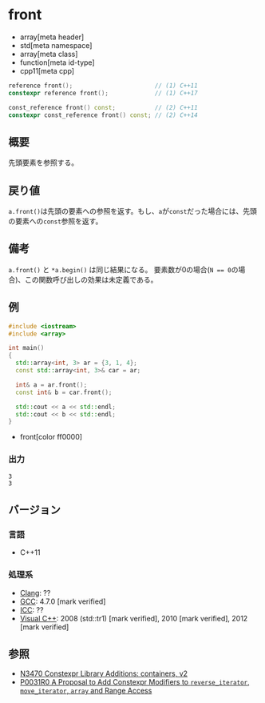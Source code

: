 # front
* array[meta header]
* std[meta namespace]
* array[meta class]
* function[meta id-type]
* cpp11[meta cpp]

```cpp
reference front();                       // (1) C++11
constexpr reference front();             // (1) C++17

const_reference front() const;           // (2) C++11
constexpr const_reference front() const; // (2) C++14
```

## 概要
先頭要素を参照する。


## 戻り値
`a.front()`は先頭の要素への参照を返す。もし、`a`が`const`だった場合には、先頭の要素への`const`参照を返す。


## 備考
`a.front()` と `*a.begin()` は同じ結果になる。
要素数が0の場合(`N == 0`の場合)、この関数呼び出しの効果は未定義である。


## 例
```cpp example
#include <iostream>
#include <array>

int main()
{
  std::array<int, 3> ar = {3, 1, 4};
  const std::array<int, 3>& car = ar;

  int& a = ar.front();
  const int& b = car.front();

  std::cout << a << std::endl;
  std::cout << b << std::endl;
}
```
* front[color ff0000]


### 出力
```
3
3
```


## バージョン
### 言語
- C++11


### 処理系
- [Clang](/implementation.md#clang): ??
- [GCC](/implementation.md#gcc): 4.7.0 [mark verified]
- [ICC](/implementation.md#icc): ??
- [Visual C++](/implementation.md#visual_cpp): 2008 (std::tr1) [mark verified], 2010 [mark verified], 2012 [mark verified]


## 参照
- [N3470 Constexpr Library Additions: containers, v2](http://www.open-std.org/jtc1/sc22/wg21/docs/papers/2012/n3470.html)
- [P0031R0 A Proposal to Add Constexpr Modifiers to `reverse_iterator`, `move_iterator`, `array` and Range Access](http://www.open-std.org/jtc1/sc22/wg21/docs/papers/2015/p0031r0.html)
